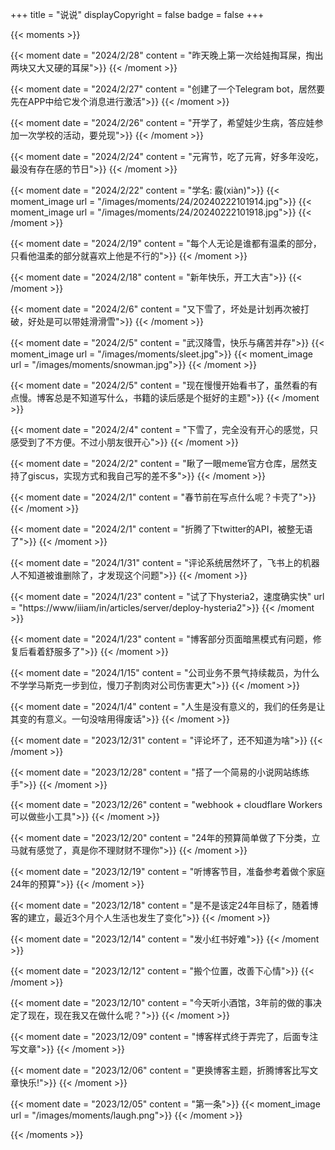 +++
title = "说说"
displayCopyright = false
badge = false
+++

{{< moments >}}

{{< moment date = "2024/2/28" content = "昨天晚上第一次给娃掏耳屎，掏出两块又大又硬的耳屎">}}
{{< /moment >}}

{{< moment date = "2024/2/27" content = "创建了一个Telegram bot，居然要先在APP中给它发个消息进行激活">}}
{{< /moment >}}

{{< moment date = "2024/2/26" content = "开学了，希望娃少生病，答应娃参加一次学校的活动，要兑现">}}
{{< /moment >}}

{{< moment date = "2024/2/24" content = "元宵节，吃了元宵，好多年没吃，最没有存在感的节日">}}
{{< /moment >}}

{{< moment date = "2024/2/22" content = "学名: 霰(xiàn)">}}
{{< moment_image url = "/images/moments/24/20240222101914.jpg">}}
{{< moment_image url = "/images/moments/24/20240222101918.jpg">}}
{{< /moment >}}

{{< moment date = "2024/2/19" content = "每个人无论是谁都有温柔的部分，只看他温柔的部分就喜欢上他是不行的">}}
{{< /moment >}}

{{< moment date = "2024/2/18" content = "新年快乐，开工大吉">}}
{{< /moment >}}

{{< moment date = "2024/2/6" content = "又下雪了，坏处是计划再次被打破，好处是可以带娃滑滑雪">}}
{{< /moment >}}

{{< moment date = "2024/2/5" content = "武汉降雪，快乐与痛苦并存">}}
{{< moment_image url = "/images/moments/sleet.jpg">}}
{{< moment_image url = "/images/moments/snowman.jpg">}}
{{< /moment >}}

{{< moment date = "2024/2/5" content = "现在慢慢开始看书了，虽然看的有点慢。博客总是不知道写什么，书籍的读后感是个挺好的主题">}}
{{< /moment >}}

{{< moment date = "2024/2/4" content = "下雪了，完全没有开心的感觉，只感受到了不方便。不过小朋友很开心">}}
{{< /moment >}}

{{< moment date = "2024/2/2" content = "瞅了一眼meme官方仓库，居然支持了giscus，实现方式和我自己写的差不多">}}
{{< /moment >}}

{{< moment date = "2024/2/1" content = "春节前在写点什么呢？卡壳了">}}
{{< /moment >}}

{{< moment date = "2024/2/1" content = "折腾了下twitter的API，被整无语了">}}
{{< /moment >}}

{{< moment date = "2024/1/31" content = "评论系统居然坏了，飞书上的机器人不知道被谁删除了，才发现这个问题">}}
{{< /moment >}}

{{< moment date = "2024/1/23" content = "试了下hysteria2，速度确实快" url = "https://www/iiiam/in/articles/server/deploy-hysteria2">}}
{{< /moment >}}

{{< moment date = "2024/1/23" content = "博客部分页面暗黑模式有问题，修复后看着舒服多了">}}
{{< /moment >}}

{{< moment date = "2024/1/15" content = "公司业务不景气持续裁员，为什么不学学马斯克一步到位，慢刀子割肉对公司伤害更大">}}
{{< /moment >}}

{{< moment date = "2024/1/4" content = "人生是没有意义的，我们的任务是让其变的有意义。一句没啥用得废话">}}
{{< /moment >}}

{{< moment date = "2023/12/31" content = "评论坏了，还不知道为啥">}}
{{< /moment >}}

{{< moment date = "2023/12/28" content = "搭了一个简易的小说网站练练手">}}
{{< /moment >}}

{{< moment date = "2023/12/26" content = "webhook + cloudflare Workers可以做些小工具">}}
{{< /moment >}}

{{< moment date = "2023/12/20" content = "24年的预算简单做了下分类，立马就有感觉了，真是你不理财财不理你">}}
{{< /moment >}}

{{< moment date = "2023/12/19" content = "听博客节目，准备参考着做个家庭24年的预算">}}
{{< /moment >}}

{{< moment date = "2023/12/18" content = "是不是该定24年目标了，随着博客的建立，最近3个月个人生活也发生了变化">}}
{{< /moment >}}

{{< moment date = "2023/12/14" content = "发小红书好难">}}
{{< /moment >}}

{{< moment date = "2023/12/12" content = "搬个位置，改善下心情">}}
{{< /moment >}}

{{< moment date = "2023/12/10" content = "今天听小酒馆，3年前的做的事决定了现在，现在我又在做什么呢？">}}
{{< /moment >}}

{{< moment date = "2023/12/09" content = "博客样式终于弄完了，后面专注写文章">}}
{{< /moment >}}

{{< moment date = "2023/12/06" content = "更换博客主题，折腾博客比写文章快乐!">}}
{{< /moment >}}

{{< moment date = "2023/12/05" content = "第一条">}}
{{< moment_image url = "/images/moments/laugh.png">}}
{{< /moment >}}

{{< /moments >}}
